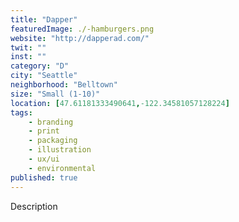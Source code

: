 ```yaml
---
title: "Dapper"
featuredImage: ./-hamburgers.png
website: "http://dapperad.com/"
twit: ""
inst: ""
category: "D"
city: "Seattle"
neighborhood: "Belltown"
size: "Small (1-10)"
location: [47.61181333490641,-122.34581057128224]
tags:
    - branding
    - print
    - packaging
    - illustration
    - ux/ui
    - environmental
published: true
---
```


Description
